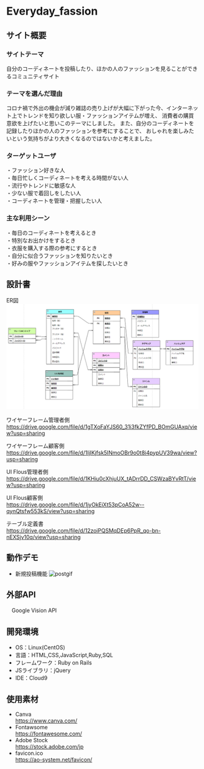 # Everyday_fassion

## サイト概要
### サイトテーマ
自分のコーディネートを投稿したり、ほかの人のファッションを見ることができるコミュニティサイト

### テーマを選んだ理由
コロナ禍で外出の機会が減り雑誌の売り上げが大幅に下がった今、インターネット上でトレンドを知り欲しい服・ファッションアイテムが増え、
消費者の購買意欲を上げたいと思いこのテーマにしました。
また、自分のコーディネートを記録したりほかの人のファッションを参考にすることで、
おしゃれを楽しみたいという気持ちがより大きくなるのではないかと考えました。

### ターゲットユーザ
・ファッション好きな人  
・毎日忙しくコーディネートを考える時間がない人  
・流行やトレンドに敏感な人  
・少ない服で着回しをしたい人  
・コーディネートを管理・把握したい人  

### 主な利用シーン
・毎日のコーディネートを考えるとき  
・特別なお出かけをするとき  
・衣服を購入する際の参考にするとき  
・自分に似合うファッションを知りたいとき  
・好みの服やファッションアイテムを探したいとき

## 設計書

 ER図
 ![ER図](https://github.com/gyooooo/Everyday_fassion/blob/main/app/assets/images/ER.png)


 ワイヤーフレーム管理者側</br>
 https://drive.google.com/file/d/1gTXoFaYJS60_31i3fkZYfPD_BOmGUAxq/view?usp=sharing
 
 ワイヤーフレーム顧客側</br>
 https://drive.google.com/file/d/1IjIKjfsk5INmoOBr9o0t8i4pypUV39wa/view?usp=sharing
 
 UI Flous管理者側</br>
 https://drive.google.com/file/d/1KHiu0cXhjuUX_tADrrDD_CSWzaBYvRtT/view?usp=sharing
 
 UI Flous顧客側</br>
 https://drive.google.com/file/d/1jyOkEiXt53pCoA52w--qynQtsfw553kS/view?usp=sharing
 
 テーブル定義書</br>
 https://drive.google.com/file/d/12zoiPQSMqDEp6PpR_qo-bn-nEXSjv10q/view?usp=sharing
 
 
## 動作デモ
- 新規投稿機能
  ![postgif](https://github.com/gyooooo/Everyday_fassion/blob/main/app/assets/images/アドミンgif.gif)

## 外部API
　Google Vision API

## 開発環境
- OS：Linux(CentOS)
- 言語：HTML,CSS,JavaScript,Ruby,SQL
- フレームワーク：Ruby on Rails
- JSライブラリ：jQuery
- IDE：Cloud9

## 使用素材
<!--- ロゴ：Canva(https://www.canva.com/)-->
<!--- アイコン：Fontawsome(https://fontawesome.com/)-->
<!--- トップ画像：Adobe Stock(https://stock.adobe.com/jp)-->
<!--- favicon.ico作成：(https://ao-system.net/favicon/)-->

- Canva</br>https://www.canva.com/
- Fontawsome</br>https://fontawesome.com/
- Adobe Stock</br>https://stock.adobe.com/jp
- favicon.ico</br>https://ao-system.net/favicon/